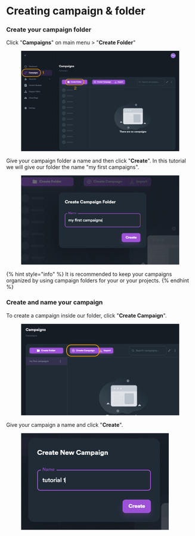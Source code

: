 # Creating campaign & folder

### Create your campaign folder

Click "**Campaigns**" on main menu > "**Create Folder**"

<figure><img src="../../.gitbook/assets/tutorial - create campaign folder.jpg" alt=""><figcaption></figcaption></figure>

Give your campaign folder a name and then click "**Create**". In this tutorial we will give our folder the name "my first campaigns".

<figure><img src="../../.gitbook/assets/tutorial - campaign folder name.jpg" alt=""><figcaption></figcaption></figure>

{% hint style="info" %}
It is recommended to keep your campaigns organized by using campaign folders for your or your projects.
{% endhint %}

### Create and name your campaign

To create a campaign inside our folder, click "**Create Campaign**".

<figure><img src="../../.gitbook/assets/tutorial - create campaign name.jpg" alt=""><figcaption></figcaption></figure>

Give your campaign a name and click "**Create**".

<figure><img src="../../.gitbook/assets/tutorial - campaign name.jpg" alt=""><figcaption></figcaption></figure>
